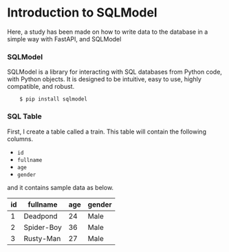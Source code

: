 Introduction to SQLModel
===============

Here, a study has been made on how to write data to the database in a simple way with FastAPI, and SQLModel

### SQLModel

SQLModel is a library for interacting with SQL databases from Python code, with Python objects. It is designed to be intuitive, easy to use, highly compatible, and robust.

        $ pip install sqlmodel
        
### SQL Table

First, I create a table called a train. This table will contain the following columns.

* `id`
* `fullname`
* `age`
* `gender`

and it contains sample data as below.

| id | fullname | age | gender |
-----|------|-------------|------|
| 1  | Deadpond | 24 | Male |
| 2  | Spider-Boy | 36 | Male |
| 3  | Rusty-Man | 27 | Male |
